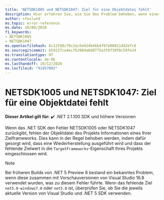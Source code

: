 ```yaml
---
title: 'NETSDK1005 und NETSDK1047: Ziel für eine Objektdatei fehlt'
description: Hier erfahren Sie, wie Sie das Problem beheben, wenn einer Objektdatei ein Ziel fehlt.
author: sfoslund
ms.topic: error-reference
ms.date: 10/09/2020
f1_keywords:
- NETSDK1005
- NETSDK1047
ms.openlocfilehash: 6c22fd8c79c2ac6e024b46b4f67e08011d42efc6
ms.sourcegitcommit: b59237ca4ec763969a0dd775a3f8f39f8c59fe24
ms.translationtype: HT
ms.contentlocale: de-DE
ms.lasthandoff: 10/12/2020
ms.locfileid: "91957092"
---
```

# <a name="netsdk1005-and-netsdk1047-asset-file-is-missing-target"></a>NETSDK1005 und NETSDK1047: Ziel für eine Objektdatei fehlt

**Dieser Artikel gilt für:** ✔️ .NET 2.1.100 SDK und höhere Versionen

Wenn das .NET SDK den Fehler NETSDK1005 oder NETSDK1047 zurückgibt, fehlen der Objektdatei des Projekts Informationen eines Ihrer Zielframeworks. Dies kann in der Regel behoben werden, indem dafür gesorgt wird, dass eine Wiederherstellung ausgeführt wird und dass der fehlende Zielwert in die `TargetFrameworks`-Eigenschaft Ihres Projekts eingeschlossen wird.

> [!NOTE]
> Bei früheren Builds von .NET 5 Preview 8 bestand ein bekanntes Problem, wenn diese zusammen mit Vorschauversionen von Visual Studio 16.8 verwendet wurden, was zu diesem Fehler führte. Wenn das fehlende Ziel `net5.0-windows7.0` oder `net5.0` ist, überprüfen Sie, ob Sie die jeweils aktuelle Version von Visual Studio und .NET 5 SDK verwenden.
